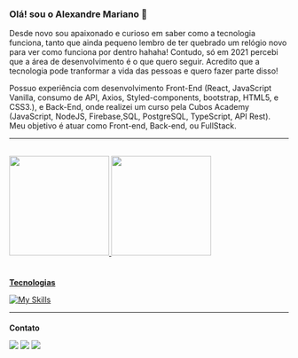 
### Olá! sou o Alexandre Mariano 👋
 
Desde novo sou apaixonado e curioso em saber como a tecnologia funciona, tanto que ainda pequeno lembro de ter quebrado um relógio novo para ver como funciona por dentro hahaha! Contudo, só em 2021 percebi que a área de desenvolvimento é o que quero seguir.
Acredito que a tecnologia pode tranformar a vida das pessoas e quero fazer parte disso!

 Possuo experiência com desenvolvimento Front-End (React, JavaScript Vanilla, consumo de API, Axios, Styled-components, bootstrap, HTML5, e CSS3.), e Back-End, onde realizei um curso pela Cubos Academy (JavaScript, NodeJS, Firebase,SQL, PostgreSQL, TypeScript, API Rest).
Meu objetivo é atuar como Front-end, Back-end, ou FullStack.



<hr>
<br>
 <div>
  <a href="https://github.com/alexandreSouza31/">
  <img height="180em" src="[https://github-readme-stats.vercel.app/api?](https://github-readme-stats-git-masterrstaa-rickstaa.vercel.app/api?)username=alexandre_mariano&show_icons=true&theme=dracula&include_all_commits=true&count_private=true"/>
  <img height="180em" src="https://github-readme-stats-git-masterrstaa-rickstaa.vercel.app/api/top-langs/?username=alexandreSouza31&layout=compact&langs_count=112&theme=dracula"/>
   
  
</div>
 
<br>

<h4 style="margin-bottom: 10px">Tecnologias</h4>

[![My Skills](https://skillicons.dev/icons?i=js,react,vite,nodejs,express,firebase,postgres,styledcomponents,bootstrap,css,html,git&theme=light)](https://skillicons.dev)
<!--[![My Skills](https://skillicons.dev/icons?i=js,react,vite,nodejs,express,ts,firebase,postgres,styledcomponents,bootstrap,css,html,git&theme=light)](https://skillicons.dev)-->

 <hr>
<div> 
<h4 style="margin-bottom: 10px">Contato</h4>
 
  <a href = "mailto:alexandre31_m@hotmail.com"><img src="https://img.shields.io/badge/Microsoft_Outlook-0078D4?style=for-the-badge&logo=microsoft-outlook&logoColor=white" target="_blank"></a>
 <a href="https://discord.com/channels/@me/831222330206322699" target="_blank"><img src="https://img.shields.io/badge/-Discord-%23E4405F?style=for-the-badge&logo=discord&logoColor=white" target="_blank"></a>
  <a href="https://www.linkedin.com/in/alexandremariano31/" target="_blank"><img src="https://img.shields.io/badge/-LinkedIn-%230077B5?style=for-the-badge&logo=linkedin&logoColor=white" target="_blank"></a> 

 <!--![Snake animation](https://github.com/mfcastilho/mfcastilho/blob/output/github-contribution-grid-snake.svg)-->
 
</div>
